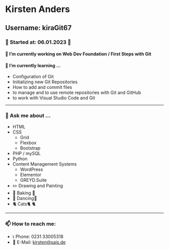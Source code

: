 # Kirsten Anders
## Username: kiraGit67
### 🚀 Started at: 06.01.2023 👋

<!--
**kiraGit67/kiraGit67** is a ✨ _special_ ✨ repository because its `README.md` (this file) appears on your GitHub profile.
Here are some ideas to get you started:
-->

#### 🔭 I’m currently working on Web Dev Foundation / First Steps with Git

#### 🌱 I’m currently learning ...
- Configuration of Git
- Initializing new Git Repositories
- How to add and commit files
- to manage and to use remote repositories with Git and GitHub
- to work with Visual Studio Code and Git

---

### 💬 Ask me about ...
- HTML
- CSS
  - Grid
  - Flexbox
  - Bootstrap
- PHP / mySQL
- Python
- Content Management Systems
  - WordPress
  - Elementor
  - GREYD.Suite
- ✏️ Drawing and Painting
- 🍞 Baking 🍰 
- 💃 Dancing🕺
- 🐈 Cats🐈 🐈

---

### 📫 How to reach me: 
- 📞 Phone: 0231 33005318
- 📧 E-Mail: [kirsten@sais.de](mailto:kirsten@sais.de)
<!--
- 😄 Pronouns: ...
- ⚡ Fun fact: ...
-->

